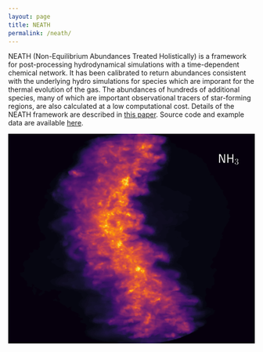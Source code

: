```yaml
---
layout: page
title: NEATH
permalink: /neath/
---
```

NEATH (Non-Equilibrium Abundances Treated Holistically) is a framework for post-processing hydrodynamical simulations with a time-dependent chemical network. It has been calibrated to return abundances consistent with the underlying hydro simulations for species which are imporant for the thermal evolution of the gas. The abundances of hundreds of additional species, many of which are important observational tracers of star-forming regions, are also calculated at a low computational cost. Details of the NEATH framework are described in [this paper](https://ui.adsabs.harvard.edu/abs/2023MNRAS.524.5971P). Source code and example data are available [here](https://github.com/fpriestley/neath/).

![NH3 column density map of a simulated molecular cloud](https://raw.githubusercontent.com/fpriestley/fpriestley.github.io/master/nh3col.png)
